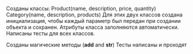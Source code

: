 Созданы классы:
Product(name, description, price, quantity)
Category(name, description, products)
Для этих двух классов создана инициализация, чтобы каждый параметр был передан при создании объекта и сохранен.
Атрибуты класса заполняются автоматически.
Написаны тесты для всех классов. 

Созданы магические методы (__add__ and __str__)
Тесты написаны и проходят